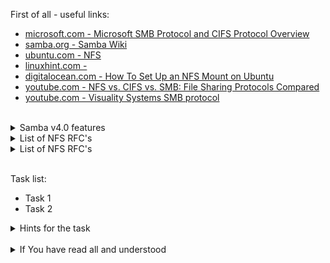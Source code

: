 First of all - useful links:

- [microsoft.com - Microsoft SMB Protocol and CIFS Protocol Overview](https://learn.microsoft.com/en-us/windows/win32/fileio/microsoft-smb-protocol-and-cifs-protocol-overview)
- [samba.org - Samba Wiki](https://wiki.samba.org/index.php/Main_Page)
- [ubuntu.com - NFS](https://ubuntu.com/server/docs/service-nfs)
- [linuxhint.com - ](https://linuxhint.com/install-and-configure-nfs-server-ubuntu-22-04/)
- [digitalocean.com - How To Set Up an NFS Mount on Ubuntu](https://www.digitalocean.com/community/tutorials/how-to-set-up-an-nfs-mount-on-ubuntu-20-04)
- [youtube.com - NFS vs. CIFS vs. SMB: File Sharing Protocols Compared](https://www.youtube.com/watch?v=k3RxOqftzsU)
- [youtube.com - Visuality Systems SMB protocol](https://www.youtube.com/playlist?list=PLyOlunpO5LG1W1SgFGDUAlCTSz9j9zBax)
<br>
<details><summary>Samba v4.0 features</summary>
<pre>
  <ul>
  <li>NetBIOS over TCP/IP (NBT)</li>
  <li>SMB (known as CIFS in some versions)</li>
  <li>Samba supports POSIX extensions for CIFS/SMB. The initial extension was CIFS VFS (CAP_UNIX) from 2004, which has been somewhat superseded by SMB3.[35]</li>
  <li>DCE/RPC or more specifically, MSRPC, the Network Neighborhood suite of protocols</li>
  <li>A WINS server also known as a NetBIOS Name Server (NBNS)</li>
  <li>The NT Domain suite of protocols which includes NT Domain Logons</li>
  <li>Security Account Manager (SAM) database</li>
  <li>Local Security Authority (LSA) service</li>
  <li>NT-style printing service (SPOOLSS)</li>
  <li>NTLM</li>
  <li>Active Directory Logon using modified versions of Kerberos and LDAP</li>
  <li>DFS server</li>
  </ul>
</pre>
</details>
<details><summary>List of NFS RFC's</summary>
<pre>
  <a href="https://datatracker.ietf.org/doc/html/rfc2623">RFC 2623</a> - NFS Version 2 and Version 3 Security Issues and the NFS Protocol's Use of RPCSEC_GSS and Kerberos V5
  <a href="https://datatracker.ietf.org/doc/html/rfc2624">RFC 2624</a> - NFS Version 4 Design Considerations
  <a href="https://datatracker.ietf.org/doc/html/rfc3010">RFC 3010</a> - NFS version 4 Protocol
  <a href="https://datatracker.ietf.org/doc/html/rfc3530">RFC 3530</a> - Network File System (NFS) version 4 Protocol
  <a href="https://datatracker.ietf.org/doc/html/rfc4506">RFC 4506</a> - XDR: External Data Representation Standard
  <a href="https://datatracker.ietf.org/doc/html/rfc5403">RFC 5403</a> - RPCSEC_GSS Version 2
  <a href="https://datatracker.ietf.org/doc/html/rfc5531">RFC 5531</a> - RPC: Remote Procedure Call Protocol Specification Version 2
  <a href="https://datatracker.ietf.org/doc/html/rfc5532">RFC 5532</a> - Network File System (NFS) Remote Direct Memory Access (RDMA) Problem Statement
  <a href="https://datatracker.ietf.org/doc/html/rfc5661">RFC 5661</a> - Network File System (NFS) Version 4 Minor Version 1 Protocol
  <a href="https://datatracker.ietf.org/doc/html/rfc5662">RFC 5662</a> - Network File System (NFS) Version 4 Minor Version 1 External Data Representation Standard (XDR) Description
  <a href="https://datatracker.ietf.org/doc/html/rfc5663">RFC 5663</a> - Parallel NFS (pNFS) Block/Volume Layout
  <a href="https://datatracker.ietf.org/doc/html/rfc5664">RFC 5664</a> - Object-Based Parallel NFS (pNFS) Operations
  <a href="https://datatracker.ietf.org/doc/html/rfc5665">RFC 5665</a> - IANA Considerations for Remote Procedure Call (RPC) Network Identifiers and Universal Address Formats
  <a href="https://datatracker.ietf.org/doc/html/rfc5666">RFC 5666</a> - Remote Direct Memory Access Transport for Remote Procedure Call
  <a href="https://datatracker.ietf.org/doc/html/rfc5667">RFC 5667</a> - Network File System (NFS) Direct Data Placement
  <a href="https://datatracker.ietf.org/doc/html/rfc5716">RFC 5716</a> - Requirements for Federated File Systems
  <a href="https://datatracker.ietf.org/doc/html/rfc6641">RFC 6641</a> - Using DNS SRV to Specify a Global File Namespace with NFS Version 4
  <a href="https://datatracker.ietf.org/doc/html/rfc6688">RFC 6688</a> - Parallel NFS (pNFS) Block Disk Protection
  <a href="https://datatracker.ietf.org/doc/html/rfc7204">RFC 7204</a> - Requirements for Labeled NFS
  <a href="https://datatracker.ietf.org/doc/html/rfc7530">RFC 7530</a> - Network File System (NFS) Version 4 Protocol
  <a href="https://datatracker.ietf.org/doc/html/rfc7531">RFC 7531</a> - Network File System (NFS) Version 4 External Data Representation Standard (XDR) Description
  <a href="https://datatracker.ietf.org/doc/html/rfc7530">RFC 7530</a> - formally obsoletes RFC 3530. This document, together with RFC 7530, replaces RFC 3530 as the definition of the NFS version 4 protocol.
  <a href="https://datatracker.ietf.org/doc/html/rfc7532">RFC 7532</a> - Namespace Database (NSDB) Protocol for Federated File Systems
  <a href="https://datatracker.ietf.org/doc/html/rfc7533">RFC 7533</a> - Administration Protocol for Federated File Systems
  <a href="https://datatracker.ietf.org/doc/html/rfc7569">RFC 7569</a> - Registry Specification for Mandatory Access Control (MAC) Security Label Formats
  <a href="https://datatracker.ietf.org/doc/html/rfc7861">RFC 7861</a> - Remote Procedure Call (RPC) Security Version 3
  <a href="https://datatracker.ietf.org/doc/html/rfc7862">RFC 7862</a> - Network File System (NFS) Version 4 Minor Version 2 Protocol
  <a href="https://datatracker.ietf.org/doc/html/rfc7863">RFC 7863</a> - Network File System (NFS) Version 4 Minor Version 2 External Data Representation Standard (XDR) Description
  <a href="https://datatracker.ietf.org/doc/html/rfc7931">RFC 7931</a> - NFSv4.0 Migration: Specification Update
  <a href="https://datatracker.ietf.org/doc/html/rfc8000">RFC 8000</a> - Requirements for NFSv4 Multi-Domain Namespace Deployment
  <a href="https://datatracker.ietf.org/doc/html/rfc8154">RFC 8154</a> - Parallel NFS (pNFS) Small Computer System Interface (SCSI) Layout
  <a href="https://datatracker.ietf.org/doc/html/rfc8166">RFC 8166</a> - Remote Direct Memory Access Transport for Remote Procedure Call Version 1
  <a href="https://datatracker.ietf.org/doc/html/rfc8167">RFC 8167</a> - Bidirectional Remote Procedure Call on RPC-over-RDMA Transports
  <a href="https://datatracker.ietf.org/doc/html/rfc8178">RFC 8178</a> - Rules for NFSv4 Extensions and Minor Versions
  <a href="https://datatracker.ietf.org/doc/html/rfc8267">RFC 8267</a> - Network File System (NFS) Upper-Layer Binding to RPC-over-RDMA Version 1
  <a href="https://datatracker.ietf.org/doc/html/rfc8275">RFC 8275</a> - Allowing Inheritable NFSv4 Access Control Entries to Override the Umask
  <a href="https://datatracker.ietf.org/doc/html/rfc8276">RFC 8276</a> - File System Extended Attributes in NFSv4
  <a href="https://datatracker.ietf.org/doc/html/rfc8434">RFC 8434</a> - Requirements for Parallel NFS (pNFS) Layout Types
  <a href="https://datatracker.ietf.org/doc/html/rfc8435">RFC 8435</a> - Parallel NFS (pNFS) Flexible File Layout
  <a href="https://datatracker.ietf.org/doc/html/rfc8587">RFC 8587</a> - NFS Version 4.0 Trunking Update
  <a href="https://datatracker.ietf.org/doc/html/rfc8797">RFC 8797</a> - Remote Direct Memory Access - Connection Manager (RDMA-CM) Private Data for RPC-over-RDMA Version 1
  <a href="https://datatracker.ietf.org/doc/html/rfc8881">RFC 8881</a> - Network File System (NFS) Version 4 Minor Version 1 Protocol
  <a href="https://datatracker.ietf.org/doc/html/rfc9289">RFC 9289</a> - Towards Remote Procedure Call Encryption by Default
</pre>
</details>
<details><summary>List of NFS RFC's</summary>
<pre>
Options supported by all versions of Linux NFS
<br>
  <strong>soft / hard</strong>  - Determines the recovery behavior of the NFS client after an NFS request times out. If neither option is specified (or if the hard option is specified), NFS requests are retried indefinitely. 
  <strong>timeo=n</strong>      - The time in deciseconds (tenths of a second) the NFS client waits for a response before it retries an NFS request.
  <strong>retrans=n</strong>    - The number of times the NFS client retries a request before it attempts further recovery action.
  <strong>rsize=n</strong>      - The maximum number of bytes in each network READ request that the NFS client can receive when reading data from a file on an NFS server.
  <strong>wsize=n</strong>      - The maximum number of bytes per network WRITE request that the NFS client can send when writing data to a file on an NFS server.
  <strong>ac / noac</strong>    - Selects whether the client may cache file attributes. If neither option is specified (or if ac is specified), the client caches file attributes.
  <strong>acregmin=n</strong>  - The minimum time (in seconds) that the NFS client caches attributes of a regular file before it requests fresh attribute information from a server.
  <strong>acregmax=n</strong>  - The maximum time (in seconds) that the NFS client caches attributes of a regular file before it requests fresh attribute information from a server.
  <strong>acdirmin=n</strong>  - The minimum time (in seconds) that the NFS client caches attributes of a directory before it requests fresh attribute information from a server.
  <strong>acdirmax=n</strong>  - The maximum time (in seconds) that the NFS client caches attributes of a directory before it requests fresh attribute information from a server.
  <strong>actimeo=n</strong>   - Using actimeo sets all of acregmin, acregmax, acdirmin, and acdirmax to the same value.
  <strong>bg / fg</strong>     - Determines how the mount(8) command behaves if an attempt to mount an export fails.
  <strong>retry=n</strong>      - The number of minutes that the mount(8) command retries an NFS mount operation in the foreground or background before giving up.
  <strong>sec=mode</strong>    - The RPCGSS security flavor to use for accessing files on this mount point.
  <strong>sharecache / nosharecache</strong>  - Determines how the client's data cache and attribute cache are shared when mounting the same export more than once concurrently.
  <strong>resvport / noresvport</strong>      - Specifies whether the NFS client should use a privileged source port when communicating with an NFS server for this mount point.
  <strong>lookupcache=mode</strong> - Specifies how the kernel manages its cache of directory entries for a given mount point. Mode can be one of all, none, pos, or positive.
<br>
Options for NFS version 4 only
<br>
  <strong>minorversion=n</strong>     - Specifies the protocol minor version number. NFSv4 introduces "minor versioning," where NFS protocol enhancements can be introduced without bumping the NFS protocol version number.
  <strong>proto=netid</strong>        - The transport protocol name and protocol family the NFS client uses to transmit requests to the NFS server for this mount point.
  <strong>port=n</strong>             - The numeric value of the server's NFS service port. If the server's NFS service is not available on the specified port, the mount request fails.
  <strong>intr / nointr</strong>      - Selects whether to allow signals to interrupt file operations on this mount point.
  <strong>cto / nocto</strong>        - Selects whether to use close-to-open cache coherence semantics for NFS directories on this mount point.
  <strong>clientaddr=n.n.n.n</strong> - Specifies a single IPv4 address (in dotted-quad form), or a non-link-local IPv6 address, that the NFS client advertises to allow servers to perform NFS version 4 callback requests against files on this mount point.
</pre>
</details>
<br>

Task list:
- Task 1
- Task 2

<details><summary>Hints for the task</summary>
<pre>
<strong>Task 1:</strong>
  $ cmd1
  $ echo ${string:7:3}
<br>
<strong>Task 2:</strong>
  $ echo ${#string}
  $ string=
</pre>
</details>
<br>
<details><summary>If You have read all and understood</summary>
<pre>
`touch IReadAllAndUndnderstood`{{exec}}
</pre>
